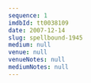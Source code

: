 ```yaml
---
sequence: 1
imdbId: tt0038109
date: 2007-12-14
slug: spellbound-1945
medium: null
venue: null
venueNotes: null
mediumNotes: null
---
```


